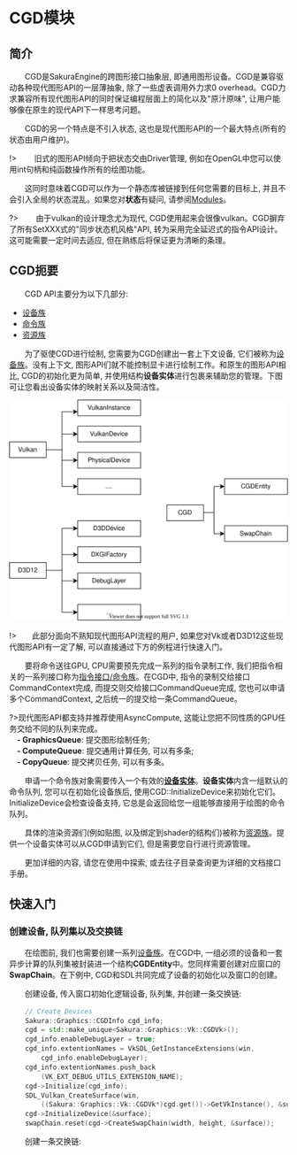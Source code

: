 <!--
 * @Author: your name
 * @Date: 2020-03-04 07:52:14
 * @LastEditTime: 2020-03-21 10:35:49
 * @LastEditors: Please set LastEditors
 * @Description: In User Settings Edit
 * @FilePath: \docs\Modules\CGD\CGD.md
 -->
<h1 align="left">CGD模块</h1>

## 简介
&emsp;&emsp;CGD是SakuraEngine的跨图形接口抽象层, 即通用图形设备。CGD是兼容驱动各种现代图形API的一层薄抽象, 除了一些虚表调用外力求0 overhead。CGD力求兼容所有现代图形API的同时保证编程层面上的简化以及"原汁原味", 让用户能够像在原生的现代API下一样思考问题。

&emsp;&emsp;CGD的另一个特点是不引入状态, 这也是现代图形API的一个最大特点(所有的状态由用户维护)。

!> &emsp;&emsp;旧式的图形API倾向于把状态交由Driver管理, 例如在OpenGL中您可以使用int句柄和纯函数操作所有的绘图功能。

&emsp;&emsp;这同时意味着CGD可以作为一个静态库被链接到任何您需要的目标上, 并且不会引入全局的状态混乱。如果您对**状态**有疑问, 请参阅[Modules](/Modules/README.md)。

?> &emsp;&emsp;由于vulkan的设计理念尤为现代, CGD使用起来会很像vulkan。CGD摒弃了所有SetXXX式的"同步状态机风格"API, 转为采用完全延迟式的指令API设计。这可能需要一定时间去适应, 但在熟练后将保证更为清晰的条理。


## CGD扼要

&emsp;&emsp;CGD API主要分为以下几部分:

- [设备族](StaticBuilds/CGD/CGD_Device.md)
- [命令族](StaticBuilds/CGD/CGD_Command.md)
- [资源族](StaticBuilds/CGD/CGD_Resource.md)

&emsp;&emsp;为了驱使CGD进行绘制, 您需要为CGD创建出一套上下文设备, 它们被称为[设备族](StaticBuilds/CGD/CGD_Device.md)。没有上下文, 图形API们就不能控制显卡进行绘制工作。和原生的图形API相比, CGD的初始化更为简单, 并使用结构**设备实体**进行包裹来辅助您的管理。下图可让您看出设备实体的映射关系以及简洁性。

![CGD_entity](CGDEntity.svg)

!>&emsp;&emsp;此部分面向不熟知现代图形API流程的用户, 如果您对Vk或者D3D12这些现代图形API有一定了解, 可以直接通过下方的例程进行快速入门。

&emsp;&emsp;要将命令送往GPU, CPU需要预先完成一系列的指令录制工作, 我们把指令相关的一系列接口称为[指令接口/命令族]()。在CGD中, 指令的录制交给接口CommandContext完成, 而提交则交给接口CommandQueue完成, 您也可以申请多个CommandContext, 之后统一的提交给一条CommandQueue。

?>现代图形API都支持并推荐使用AsyncCompute, 这能让您把不同性质的GPU任务交给不同的队列来完成。</br> 
&emsp;**- GraphicsQueue**: 提交图形绘制任务;</br> 
&emsp;**- ComputeQueue**: 提交通用计算任务, 可以有多条;</br> 
&emsp;**- CopyQueue**: 提交拷贝任务, 可以有多条。

&emsp;&emsp;申请一个命令族对象需要传入一个有效的[**设备实体**](StaticBuilds/CGD/CGD_Device.md)。**设备实体**内含一组默认的命令队列, 您可以在初始化设备族后, 使用CGD::InitializeDevice来初始化它们。InitializeDevice会检查设备支持, 它总是会返回给您一组能够直接用于绘图的命令队列。

&emsp;&emsp;具体的渲染资源们(例如贴图, 以及绑定到shader的结构们)被称为[资源族](StaticBuilds/CGD/CGD_Device.md)。提供一个设备实体可以从CGD申请到它们, 但是需要您自行进行资源管理。

&emsp;&emsp;更加详细的内容, 请您在使用中探索, 或去往子目录查询更为详细的文档接口手册。

## 快速入门
### 创建设备, 队列集以及交换链
&emsp;&emsp;在绘图前, 我们也需要创建一系列[设备族](StaticBuilds/CGD/CGD_Device.md)。在CGD中, 一组必须的设备和一套异步计算的队列集被封装进一个结构**CGDEntity**中。您同样需要创建对应窗口的**SwapChain**。在下例中, CGD和SDL共同完成了设备的初始化以及窗口的创建。

&emsp;&emsp;创建设备, 传入窗口初始化逻辑设备, 队列集, 并创建一条交换链:
``` cpp
    // Create Devices
    Sakura::Graphics::CGDInfo cgd_info;
    cgd = std::make_unique<Sakura::Graphics::Vk::CGDVk>();
    cgd_info.enableDebugLayer = true;
    cgd_info.extentionNames = VkSDL_GetInstanceExtensions(win,
        cgd_info.enableDebugLayer);
    cgd_info.extentionNames.push_back
        (VK_EXT_DEBUG_UTILS_EXTENSION_NAME);
    cgd->Initialize(cgd_info);
    SDL_Vulkan_CreateSurface(win,
        ((Sakura::Graphics::Vk::CGDVk*)cgd.get())->GetVkInstance(), &surface);
    cgd->InitializeDevice(&surface);
    swapChain.reset(cgd->CreateSwapChain(width, height, &surface));
```

&emsp;&emsp;创建一条交换链:
``` cpp

```
